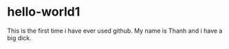 # hello-world1
This is the first time i have ever used github.
My name is Thanh and i have a big dick.
